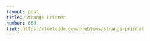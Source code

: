 ```yaml
---
layout: post
title: Strange Printer
number: 664
link: https://leetcode.com/problems/strange-printer
---
```

